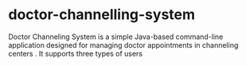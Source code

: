 # doctor-channelling-system
Doctor Channeling System is a simple Java-based command-line application designed for managing doctor appointments in channeling centers . It supports three types of users
